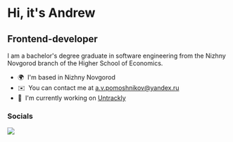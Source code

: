 Hi, it's Andrew
=======================

Frontend-developer
------------------

I am a bachelor's degree graduate in software engineering from the Nizhny Novgorod branch of the Higher School of Economics.
* 🌍  I'm based in Nizhny Novgorod
* ✉️  You can contact me at [a.v.pomoshnikov@yandex.ru](mailto:a.v.pomoshnikov@yandex.ru)
* 🚀  I'm currently working on [Untrackly](https://github.com/ddanvers/untrackly)

### Socials

<a href="https://vk.com/d_danvers"><img src="https://img.shields.io/badge/Telegram-2CA5E0?style=for-the-badge&logo=telegram&logoColor=white"/></a>
